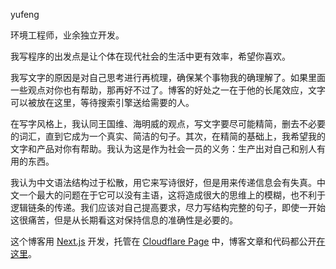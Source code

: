 yufeng

环境工程师，业余独立开发。

我写程序的出发点是让个体在现代社会的生活中更有效率，希望你喜欢。

我写文字的原因是对自己思考进行再梳理，确保某个事物我的确理解了。如果里面一些观点对你也有帮助，那再好不过了。博客的好处之一在于他的长尾效应，文字可以被放在这里，等待搜索引擎送给需要的人。

在写字风格上，我认同王国维、海明威的观点，写文字要尽可能精简，删去不必要的词汇，直到它成为一个真实、简洁的句子。其次，在精简的基础上，我希望我的文字和产品对你有帮助。我认为这是作为社会一员的义务：生产出对自己和别人有用的东西。

我认为中文语法结构过于松散，用它来写诗很好，但是用来传递信息会有失真。中文一个最大的问题在于它可以没有主语，这将造成很大的思维上的模糊，也不利于逻辑链条的传递。我们应该对自己提高要求，尽力写结构完整的句子，即使一开始这很痛苦，但是从长期看这对保持信息的准确性是必要的。

这个博客用 [Next.js](https://nextjs.org/) 开发，托管在 [Cloudflare Page](https://pages.cloudflare.com/) 中，博客文章和代码都公开[在这里](https://github.com/xyf7/yf-blog)。
